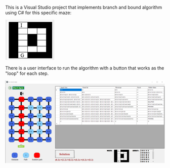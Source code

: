 This is a Visual Studio project that implements branch and bound algorithm using C# for this specific maze:


![](IMAGES/MAZE.png)

There is a user interface to run the algorithm with a button that works as the "loop" for each step.

![](IMAGES/Screenshot.png)
